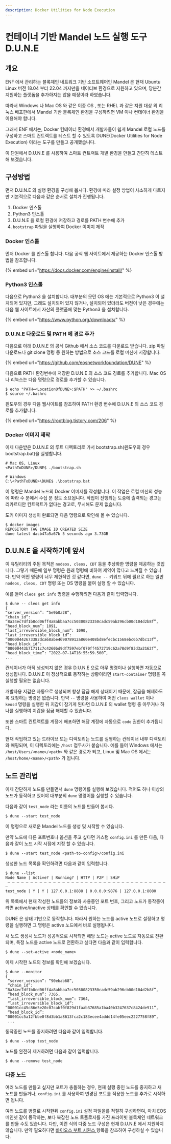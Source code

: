 ```yaml
---
description: Docker Utilities for Node Execution
---
```


# 컨테이너 기반 Mandel 노드 실행 도구 D.U.N.E

## 개요

ENF 에서 관리하는 블록체인 네트워크 기반 소프트웨어인 Mandel 은 현재 Ubuntu Linux 버전 18.04 부터 22.04 까지만을 네이티브 환경으로 지원하고 있으며, 당분간 지원하는 플랫폼을 추가하지는 않을 예정이라 하였습니다.

따라서 Windows 나 Mac OS 와 같은 이종 OS , 또는 RHEL 과 같은 지원 대상 외 리눅스 배포판에서 Mandel 기반 블록체인 환경을 구성하려면 VM 이나 컨테이너 환경을 이용해야 합니다.

그래서 ENF 에서는, Docker 컨테이너 환경에서 개발자들이 쉽게 Mandel 로컬 노드를 구성하고 스마트 컨트랙트를 테스트 할 수 있도록 DUNE(Docker Utilities for Node Execution) 이라는 도구를 만들고 공개했습니다.

이 단원에서 D.U.N.E 를 사용하여 스마트 컨트랙트 개발 환경을 만들고 간단히 테스트 해 보겠습니다.

## 구성방법

먼저 D.U.N.E 의 실행 환경을 구성해 봅시다. 환경에 따라 설정 방법이 사소하게 다르지만 기본적으로 다음과 같은 순서로 설치가 진행됩니다.

1. Docker 인스톨
2. Python3 인스톨
3. D.U.N.E 을 로컬 환경에 저장하고 경로를 PATH 변수에 추가
4. `bootstrap` 파일을 실행하여 Docker 이미지 제작

### Docker 인스톨

먼저 Docker 를 인스톨 합니다. 다음 공식 웹 사이트에서 제공하는 Docker 인스톨 방법을 참조합니다.

{% embed url="https://docs.docker.com/engine/install/" %}

### Python3 인스톨

다음으로 Python3 을 설치합니다. 대부분의 모던 OS 에는 기본적으로 Python3 이 설치되어 있지만, 그래도 설치되어 있지 않거나, 설치되어 있더라도 버전이 낮은 경우에는 다음 웹 사이트에서 자산의 플랫폼에 맞는 Python3 을 설치합니다.

{% embed url="https://www.python.org/downloads/" %}

### D.U.N.E 다운로드 및 PATH 에 경로 추가

다음으로 아래 D.U.N.E 의 공식 Github 에서 소스 코드를 다운로드 받습니다. zip 파일 다운로드나 git clone 명령 등 원하는 방법으로 소스 코드를 로컬 머신에 저장합니다.

{% embed url="https://github.com/eosnetworkfoundation/DUNE" %}

다음으로 PATH 환경변수에 저장한 D.U.N.E 의 소스 코드 경로를 추가합니다. Mac OS 나 리눅스는 다음 명령으로 경로를 추가할 수 있습니다.

```
$ echo "PATH=<LocationOfDUNE>:$PATH" >> ~/.bashrc
$ source ~/.bashrc
```

윈도우의 경우 다음 웹사이트를 참조하여 PATH 환경 변수에 D.U.N.E 의 소스 코드 경로를 추가합니다.&#x20;

{% embed url="https://rootblog.tistory.com/206" %}

### Docker 이미지 제작

이제 다운받은 D.U.N.E 의 루트 디렉토리로 가서 bootstrap.sh(윈도우의 경우 bootstrap.bat)을 실행합니다.

```
# Mac OS, Linux
<PathToDUNE>/DUNE$ ./bootstrap.sh

# Windows
C:\<PathToDUNE>\DUNE$ .\bootstrap.bat
```

이 명령은 Mandel 노드의 Docker 이미지를 작성합니다. 이 작업은 로컬 머신의 성능에 따라 수 분에서 수십 분 정도 소요됩니다. 작업이 진행되는 도중에 출력되는 경고는 리카르디안 컨트랙트가 없다는 경고로, 무시해도 문제 없습니다.

도커 이미지 생성이 완료되면 다음 명령으로 확인해 볼 수 있습니다.

```
$ docker images
REPOSITORY TAG IMAGE ID CREATED SIZE
dune latest dacb47a5a67b 5 seconds ago 3.73GB
```

## D.U.N.E 을 시작하기에 앞서

이 유틸리티의 주된 목적은 `nodeos, cleos, CDT` 등을 추상화한 명령을 제공하는 것입니다. 그렇기 때문에 일부 명령은 원래 명령에 비하여 제약이 많다고 느껴질 수 있습니다. 만약 어떤 명령이 너무 제한적인 것 같다면, `dune --` 키워드 뒤에 필요로 하는 일반 `nodeos, cleos, CDT` 명령 또는 OS 명령을 붙여 실행 할 수 있습니다.

예를 들어 `cleos get info` 명령을 수행하려면 다음과 같이 입력합니다.

```
$ dune -- cleos get info
{
“server_version”: “5e9b0a28”,
“chain_id”: “8a34ec7df1b8cd06ff4a8abbaa7cc50300823350cadc59ab296cb00d104d2b8f”,
“head_block_num”: 1091,
“last_irreversible_block_num”: 1090,
“last_irreversible_block_id”: “00000442673382dca68abe469078912a860e408bd8efecbc1568ebc6b7dbc13f”,
“head_block_id”: “00000443b71711c7c4260bd9df7597ebf070ff4572719c62a78d9f83d3a2162f”,
“head_block_time”: “2022–07–14T16:55:59.500”,
...
```

컨테이너가 아직 생성되지 않은 경우 D.U.N.E 으로 아무 명령이나 실행하면 자동으로 생성됩니다. D.U.N.E 이 정상적으로 동작하는 상황이라면 `start-container` 명령을 꼭 실행할 필요는 없습니다.

개발자용 지갑은 자동으로 생성되며 항상 잠금 해제 상태이기 때문에, 잠금을 해제하도록 요청하는 명령은 없습니다. 만약 `--` 명령을 사용하여 어떤 `cleos wallet` 이나 `keosd` 명령을 실행한 뒤 지갑이 잠기게 된다면 D.U.N.E 의 wallet 명령 중 아무거나 하나를 실행하여 지갑을 잠금 해제할 수 있습니다.

또한 스마트 컨트랙트를 계정에 배포하면 해당 계정에 자동으로 `code` 권한이 추가됩니다.

현재 작업하고 있는 드라이브 또는 디렉토리는 노드를 실행하는 컨테이너 내부 디렉토리와 매핑되며, 이 디렉토리에는 `/host` 접두사가 붙습니다. 예를 들어 Windows 에서는 `/host/Users/<name>/<path>` 와 같은 경로가 되고, Linux 및 Mac OS 에서는 `/host/home/<name>/<path>` 가 됩니다.

## 노드 관리법

이제 간단하게 노드를 만들면서 `dune` 명령어를 실행해 보겠습니다. 적어도 하나 이상의 노드가 동작하고 있어야 대부분의 `dune` 명령어를 실행할 수 있습니다.

다음과 같이 `test_node` 라는 이름의 노드를 만들어 봅시다.

```
$ dune --start test_node
```

이 명령으로 새로운 Mandel 노드를 생성 및 시작할 수 있습니다.

만약 노드에 다른 포트번호나 옵션을 주고 싶다면 커스텀 `config.ini` 를 만든 다음, 다음과 같이 노드 시작 시점에 지정 할 수 있습니다.

```
$ dune --start test_node <path-to-config>/config.ini
```

생성한 노드 목록을 확인하려면 다음과 같이 입력합니다.

```
$ dune --list
Node Name | Active? | Running? | HTTP | P2P | SHiP
 — — — — — — — — — — — — — — — — — — — — — — — — — — — — — — — — — — — — 
test_node | Y | Y | 127.0.0.1:8888 | 0.0.0.0:9876 | 127.0.0.1:8080
```

위 목록에서 현재 작성한 노드들의 정보와 사용중인 포트 번호, 그리고 노드가 동작중이라면 active/inactive 상태를 확인할 수 있습니다.

DUNE 은 상태 기반으로 동작합니다. 따라서 원하는 노드를 active 노드로 설정하고 명령을 실행하면 그 명령은 active 노드에서 바로 실행됩니다.

새 노드 생성시 노드가 성공적으로 시작되면 해당 노드는 active 노드로 자동으로 전환되며, 특정 노드를 active 노드로 전환하고 싶다면 다음과 같이 입력합니다.&#x20;

```
$ dune --set-active <node_name>
```

이제 시작한 노드의 정보를 확인해 보겠습니다.

```
$ dune --monitor
{
 “server_version”: “90ebab68”,
 “chain_id”: “8a34ec7df1b8cd06ff4a8abbaa7cc50300823350cadc59ab296cb00d104d2b8f”,
 “head_block_num”: 7365,
 “last_irreversible_block_num”: 7364,
 “last_irreversible_block_id”: “00001cc45c86e5e20c07cabf0f829d1faab37685a1ba40b3247637c8424de911”,
 “head_block_id”: “00001cc5a12fbbe0f8d3bb1a8613fca2c183ecee4addd14fe05eec2227758f89”,
 ...
```

동작중인 노드를 중지하려면 다음과 같이 입력합니다.

```
$ dune --stop test_node
```

노드를 완전히 제거하려면 다음과 같이 입력합니다.

```
$ dune --remove test_node
```

### 다중 노드 <a href="#732b" id="732b"></a>

여러 노드를 만들고 싶지만 포트가 충돌하는 경우, 현재 실행 중인 노드를 중지하고 새 노드를 만들거나, `config.ini` 를 사용하여 변경된 포트를 적용한 노드를 추가로 시작하면 됩니다.

여러 노드를 병렬로 시작한뒤 `config.ini` 설정 파일을를 적절히 구성하면여, 마치 EOS 메인넷 같이 동작하는, 보다 복잡한 노드 토폴로지를 가진 프라이빗 블록체인 네트워크를 만들 수도 있습니다. 다만, 이런 식의 다중 노드 구성은 현재 D.U.N.E 에서 지원하지 않습니다. 만약 필요하다면 [바이오스 부트 시퀀스 ](mandel-1/undefined-3.md)항목을 참조하여 구성하실 수 있습니다.
